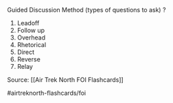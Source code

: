 Guided Discussion Method (types of questions to ask)
?
1. Leadoff
2. Follow up
3. Overhead
4. Rhetorical
5. Direct
6. Reverse
7. Relay
<!--SR:!2022-10-02,2,230-->

Source: [[Air Trek North FOI Flashcards]]

#airtreknorth-flashcards/foi